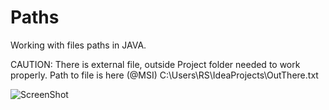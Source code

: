 # Paths
Working with files paths in JAVA.

CAUTION: There is external file, outside Project folder needed to work properly.
Path to file is here (@MSI) C:\Users\RS\IdeaProjects\OutThere.txt

![ScreenShot](https://raw.github.com/Rafal-Stefanski/Paths/master/screenShot_lesson259.png)
